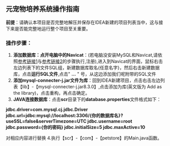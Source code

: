 ## 元宠物培养系统操作指南
**前提**：请确认本项目是否完整地解压并保存在IDEA新建的项目列表当中，这与接下来是否能完整地运行整个项目至关重要。
### 操作步骤：
1. **添加数据库：点开电脑中的Navicat**：(若电脑没安装MySQL和Navicat,请依照[参考链接1]( https://www.bilibili.com/video/BV1CR4y1m7Hy/?share_source=copy_web&vd_source=e09a99dfd81aafd284cba135e58ae94e)与[参考链接2](https://www.bilibili.com/video/BV1Kr4y1i7ru/?p=3&share_source=copy_web&vd_source=e09a99dfd81aafd284cba135e58ae94e)的步骤执行,注册),进入到Navicat的界面，鼠标右击左边列表下的文件SQL组，新建数据库取名{任意名字}，然后右击新建数据库，点击**运行SQL文件**,点击" **...** " 号，从这边添加我们呢附带的SQL文件
2. **添加mysql-connecter-j.jar文件为库**：回到IDEA新建项目，点击右击左边列表【lib】-【mysql-connecter-j.jar8.3.0】,点击添加为库(英文版为 Add as the library)，点击重构，再点击确定。
3. **JAVA连接数据库**：点击**scr**目录下的**database.properties**文件格式如下：



**jdbc.driver=com.mysql.cj.jdbc.Driver
jdbc.url=jdbc:mysql://localhost:3306/{你的数据库名}?useSSL=false&serverTimezone=UTC
jdbc.username=root
jdbc.password={你的密码}
jdbc.initialSize=5
jdbc.maxActive=10**

对相应内容进行替换
4.执行【scr】-【com】-【petstore】的Main.java函数。
